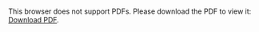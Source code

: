 <object data="christ-in-song/CIS1908pdfs/524.pdf" type="application/pdf" width="100%" height="1024px">
    <embed src="christ-in-song/CIS1908pdfs/524.pdf">
        <p>This browser does not support PDFs. Please download the PDF to view it: <a href="christ-in-song/CIS1908pdfs/524.pdf">Download PDF</a>.</p>
    </embed>
</object>
